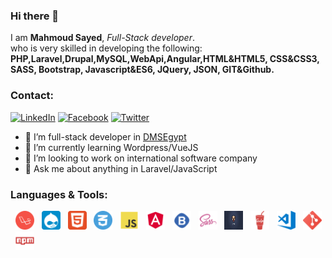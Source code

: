 ### Hi there 👋

I am <strong>Mahmoud Sayed</strong>, <i>Full-Stack developer</i>. <br>
who is very skilled in developing the following:<br>
<strong>PHP,Laravel,Drupal,MySQL,WebApi,Angular,HTML&HTML5, CSS&CSS3, SASS, Bootstrap, Javascript&ES6, JQuery, JSON,
GIT&Github.</strong>

### Contact:

<a href="https://www.linkedin.com/in/mahmoud-sayed-862524147/" target="_blank"><img src="https://img.shields.io/badge/LinkedIn-%230077B5.svg?&style=flat-square&logo=linkedin&logoColor=white" alt="LinkedIn"></a>
<a href="https://www.facebook.com/MahmoudSayedHassan96" target="_blank"><img src="https://img.shields.io/badge/Facebook-%231877F2.svg?&style=flat-square&logo=facebook&logoColor=white" alt="Facebook"></a>
<a href="https://www.twitter.com/MahmoudSayed_96" target="_blank"><img src="https://img.shields.io/badge/twitter-%231FA1F1?style=flat&logo=twitter&logoColor=white" alt="Twitter"></a>

- 🔭 I’m full-stack developer in <a href="https://dmsegypt.net/" target="_blank">DMSEgypt</a>
- 🌱 I’m currently learning Wordpress/VueJS
- 👯 I’m looking to work on international software company
- 💬 Ask me about anything in Laravel/JavaScript

### Languages & Tools:

&nbsp; <img src="https://raw.githubusercontent.com/MahmoudSayed96/MahmoudSayed96/master/imgs/laravel.png" width="30px" height="30px" alt="laravel" title="Laravel">
&nbsp; <img src="https://raw.githubusercontent.com/MahmoudSayed96/MahmoudSayed96/master/imgs/drupal.png" width="30px" height="30px" alt="drupal" title="Drupal">
&nbsp; <img src="https://raw.githubusercontent.com/MahmoudSayed96/MahmoudSayed96/master/imgs/html.png" width="30px" height="30px" alt="html" title="HTML">
&nbsp; <img src="https://raw.githubusercontent.com/MahmoudSayed96/MahmoudSayed96/master/imgs/css.png" width="30px" height="30px" alt="css" title="CSS">
&nbsp; <img src="https://raw.githubusercontent.com/MahmoudSayed96/MahmoudSayed96/master/imgs/js.png" width="30px" height="30px" alt="js" title="JavaScript">
&nbsp; <img src="https://raw.githubusercontent.com/MahmoudSayed96/MahmoudSayed96/master/imgs/angular.png" width="30px" height="30px" alt="angular" title="angular">
&nbsp; <img src="https://raw.githubusercontent.com/MahmoudSayed96/MahmoudSayed96/master/imgs/bootstrap.png" width="30px" height="30px" alt="bootstrap" title="Bootstrap">
&nbsp; <img src="https://raw.githubusercontent.com/MahmoudSayed96/MahmoudSayed96/master/imgs/sass.png" width="30px" height="30px" alt="sass" title="Sass">
&nbsp; <img src="https://raw.githubusercontent.com/MahmoudSayed96/MahmoudSayed96/master/imgs/pug.png" width="30px" height="30px" alt="pugjs" title="PugJs">
&nbsp; <img src="https://raw.githubusercontent.com/MahmoudSayed96/MahmoudSayed96/master/imgs/gulp.png" width="30px" height="30px" alt="gulp" title="Gulp">
&nbsp; <img src="https://raw.githubusercontent.com/MahmoudSayed96/MahmoudSayed96/master/imgs/vscode.png" width="30px" height="30px" alt="vs code" title="VsCode">
&nbsp; <img src="https://raw.githubusercontent.com/MahmoudSayed96/MahmoudSayed96/master/imgs/git.png" width="30px" height="30px" alt="git" title="Git">
&nbsp; <img src="https://raw.githubusercontent.com/MahmoudSayed96/MahmoudSayed96/master/imgs/npm.png" width="30px" height="30px" alt="npm" title="npm">
